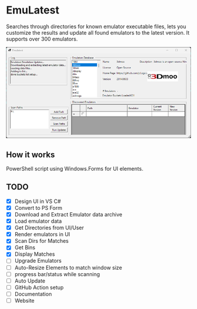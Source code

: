 # EmuLatest

Searches through directories for known emulator executable files, lets you customize the results and update all found emulators to the latest version.  It supports over 300 emulators.


![Screenshot](screenshot.png)

## How it works

PowerShell script using Windows.Forms for UI elements.

## TODO

* [x] Design UI in VS C#
* [x] Convert to PS Form
* [x] Download and Extract Emulator data archive
* [x] Load emulator data
* [x] Get Directories from UI/User
* [x] Render emulators in UI
* [x] Scan Dirs for Matches
* [x] Get Bins
* [x] Display Matches
* [ ] Upgrade Emulators
* [ ] Auto-Resize Elements to match window size
* [ ] progress bar/status while scanning
* [ ] Auto Update
* [ ] GitHub Action setup
* [ ] Documentation
* [ ] Website
